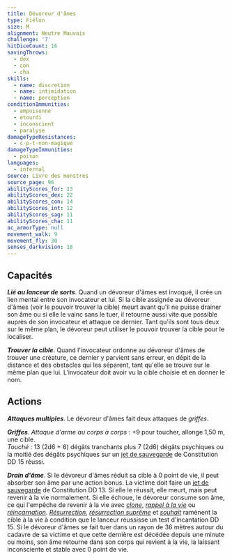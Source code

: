 ```yaml
---
title: Dévoreur d'âmes
type: Fiélon
size: M
alignment: Neutre Mauvais
challenge: '7'
hitDiceCount: 16
savingThrows:
  - dex
  - con
  - cha
skills:
  - name: discretion
  - name: intimidation
  - name: perception
conditionImmunities:
  - empoisonne
  - etourdi
  - inconscient
  - paralyse
damageTypeResistances:
  - c-p-t-non-magique
damageTypeImmunities:
  - poison
languages:
  - infernal
source: Livre des monstres
source_page: 96
abilityScores_for: 13
abilityScores_dex: 22
abilityScores_con: 14
abilityScores_int: 12
abilityScores_sag: 11
abilityScores_cha: 11
ac_armorType: null
movement_walk: 9
movement_fly: 30
senses_darkvision: 18
---
```

## Capacités
_**Lié au lanceur de sorts**_. Quand un dévoreur d'âmes est invoqué, il crée un lien mental entre son invocateur et lui. Si la cible assignée au dévoreur d'âmes (voir le pouvoir trouver la cible) meurt avant qu'il ne puisse drainer son âme ou si elle le vainc sans le tuer, il retourne aussi vite que possible auprès de son invocateur et attaque ce dernier. Tant qu'ils sont tous deux sur le même plan, le dévoreur peut utiliser le pouvoir trouver la cible pour le localiser.

_**Trouver la cible**_. Quand l'invocateur ordonne au dévoreur d'âmes de trouver une créature, ce dernier y parvient sans erreur, en dépit de la distance et des obstacles qui les séparent, tant qu'elle se trouve sur le même plan que lui. L'invocateur doit avoir vu la cible choisie et en donner le nom.

## Actions
_**Attaques multiples**_. Le dévoreur d'âmes fait deux attaques de _griffes_.

_**Griffes**_. _Attaque d'arme au corps à corps_ : +9 pour toucher, allonge 1,50 m, une cible.  
_Touché_ : 13 (2d6 + 6) dégâts tranchants plus 7 (2d6) dégâts psychiques ou la moitié des dégâts psychiques sur un [jet de sauvegarde](/utiliser-les-caracteristiques/#jets-de-sauvegarde) de Constitution DD 15 réussi.

_**Drain d'âme**_. Si le dévoreur d'âmes réduit sa cible à 0 point de vie, il peut absorber son âme par une action bonus. La victime doit faire un [jet de sauvegarde](/utiliser-les-caracteristiques/#jets-de-sauvegarde) de Constitution DD 13. Si elle le réussit, elle meurt, mais peut revenir à la vie normalement. Si elle échoue, le dévoreur consume son âme, ce qui l'empêche de revenir à la vie avec [_clone_](/grimoire/clone/), [_rappel à la vie_](/grimoire/rappel-a-la-vie/) ou [_réincarnation_](/grimoire/reincarnation/). [_Résurrection_](/grimoire/resurrection/), [_résurrection suprême_](/grimoire/resurrection-supreme/) et [_souhait_](/grimoire/souhait/) ramènent la cible à la vie à condition que le lanceur réussisse un test d'incantation DD 15. Si le dévoreur d'âmes se fait tuer dans un rayon de 36 mètres autour du cadavre de sa victime et que cette dernière est décédée depuis une minute ou moins, son âme retourne dans son corps qui revient à la vie, la laissant inconsciente et stable avec 0 point de vie.
